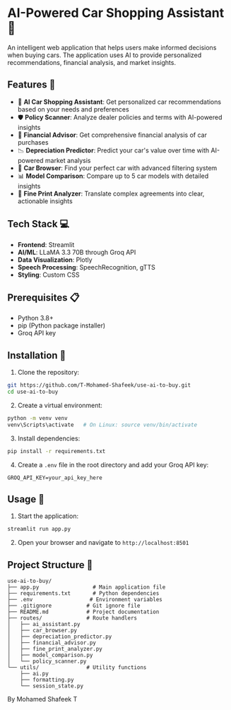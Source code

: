 # AI-Powered Car Shopping Assistant 🚗

An intelligent web application that helps users make informed decisions when buying cars. The application uses AI to provide personalized recommendations, financial analysis, and market insights.

## Features 🌟

- 🤖 **AI Car Shopping Assistant**: Get personalized car recommendations based on your needs and preferences
- 🛡️ **Policy Scanner**: Analyze dealer policies and terms with AI-powered insights
- 💸 **Financial Advisor**: Get comprehensive financial analysis of car purchases
- 📉 **Depreciation Predictor**: Predict your car's value over time with AI-powered market analysis
- 🚗 **Car Browser**: Find your perfect car with advanced filtering system
- 📊 **Model Comparison**: Compare up to 5 car models with detailed insights
- 📄 **Fine Print Analyzer**: Translate complex agreements into clear, actionable insights

## Tech Stack 💻

- **Frontend**: Streamlit
- **AI/ML**: LLaMA 3.3 70B through Groq API
- **Data Visualization**: Plotly
- **Speech Processing**: SpeechRecognition, gTTS
- **Styling**: Custom CSS

## Prerequisites 📋

- Python 3.8+
- pip (Python package installer)
- Groq API key

## Installation 🚀

1. Clone the repository:
```bash
git https://github.com/T-Mohamed-Shafeek/use-ai-to-buy.git
cd use-ai-to-buy
```

2. Create a virtual environment:
```bash
python -m venv venv
venv\Scripts\activate   # On Linux: source venv/bin/activate
```

3. Install dependencies:
```bash
pip install -r requirements.txt
```

4. Create a `.env` file in the root directory and add your Groq API key:
```
GROQ_API_KEY=your_api_key_here
```

## Usage 🎯

1. Start the application:
```bash
streamlit run app.py
```

2. Open your browser and navigate to `http://localhost:8501`

## Project Structure 📁

```
use-ai-to-buy/
├── app.py                 # Main application file
├── requirements.txt       # Python dependencies
├── .env                  # Environment variables
├── .gitignore           # Git ignore file
├── README.md            # Project documentation
├── routes/              # Route handlers
│   ├── ai_assistant.py
│   ├── car_browser.py
│   ├── depreciation_predictor.py
│   ├── financial_advisor.py
│   ├── fine_print_analyzer.py
│   ├── model_comparison.py
│   └── policy_scanner.py
└── utils/               # Utility functions
    ├── ai.py
    ├── formatting.py
    └── session_state.py
```

By Mohamed Shafeek T
